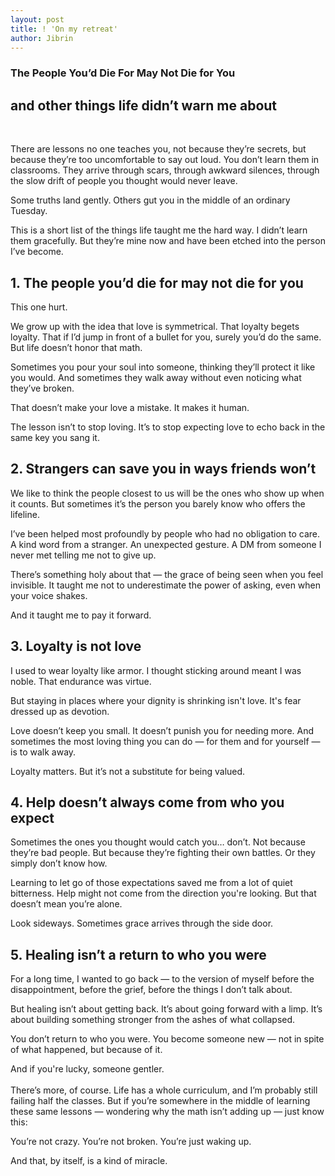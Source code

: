 ```yaml
---
layout: post
title: ! 'On my retreat'
author: Jibrin
---
```


### The People You’d Die For May Not Die for You
## and other things life didn’t warn me about
<br>

There are lessons no one teaches you, not because they’re secrets, but because they’re too uncomfortable to say out loud. You don’t learn them in classrooms. They arrive through scars, through awkward silences, through the slow drift of people you thought would never leave.

Some truths land gently. Others gut you in the middle of an ordinary Tuesday.

This is a short list of the things life taught me the hard way. I didn’t learn them gracefully. But they’re mine now and have been etched into the person I’ve become.

## 1. The people you’d die for may not die for you
This one hurt.

We grow up with the idea that love is symmetrical. That loyalty begets loyalty. That if I’d jump in front of a bullet for you, surely you’d do the same. But life doesn’t honor that math.

Sometimes you pour your soul into someone, thinking they’ll protect it like you would. And sometimes they walk away without even noticing what they’ve broken.

That doesn’t make your love a mistake. It makes it human.

The lesson isn’t to stop loving. It’s to stop expecting love to echo back in the same key you sang it.

## 2. Strangers can save you in ways friends won’t
We like to think the people closest to us will be the ones who show up when it counts. But sometimes it’s the person you barely know who offers the lifeline.

I’ve been helped most profoundly by people who had no obligation to care. A kind word from a stranger. An unexpected gesture. A DM from someone I never met telling me not to give up.

There’s something holy about that — the grace of being seen when you feel invisible. It taught me not to underestimate the power of asking, even when your voice shakes.

And it taught me to pay it forward.

## 3. Loyalty is not love
I used to wear loyalty like armor. I thought sticking around meant I was noble. That endurance was virtue.

But staying in places where your dignity is shrinking isn't love. It's fear dressed up as devotion.

Love doesn’t keep you small. It doesn’t punish you for needing more. And sometimes the most loving thing you can do — for them and for yourself — is to walk away.

Loyalty matters. But it’s not a substitute for being valued.

## 4. Help doesn’t always come from who you expect
Sometimes the ones you thought would catch you… don’t. Not because they’re bad people. But because they’re fighting their own battles. Or they simply don’t know how.

Learning to let go of those expectations saved me from a lot of quiet bitterness. Help might not come from the direction you're looking. But that doesn’t mean you’re alone.

Look sideways. Sometimes grace arrives through the side door.

## 5. Healing isn’t a return to who you were
For a long time, I wanted to go back — to the version of myself before the disappointment, before the grief, before the things I don’t talk about.

But healing isn’t about getting back. It’s about going forward with a limp. It’s about building something stronger from the ashes of what collapsed.

You don’t return to who you were. You become someone new — not in spite of what happened, but because of it.

And if you're lucky, someone gentler.
<br><br>
There’s more, of course. Life has a whole curriculum, and I’m probably still failing half the classes. But if you’re somewhere in the middle of learning these same lessons — wondering why the math isn’t adding up — just know this:

You’re not crazy. You’re not broken. You’re just waking up.

And that, by itself, is a kind of miracle.
